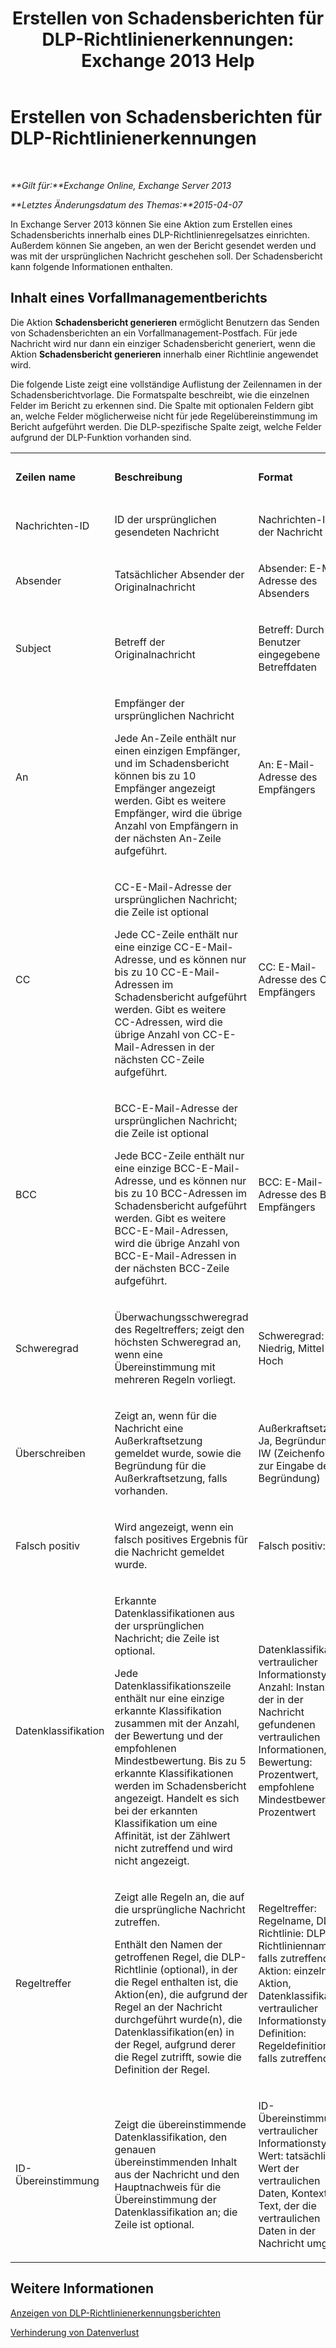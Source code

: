 ﻿---
title: 'Erstellen von Schadensberichten für DLP-Richtlinienerkennungen: Exchange 2013 Help'
TOCTitle: Erstellen von Schadensberichten für DLP-Richtlinienerkennungen
ms:assetid: 8e807f94-384c-43f5-be6f-06c5587175a0
ms:mtpsurl: https://technet.microsoft.com/de-de/library/JJ150534(v=EXCHG.150)
ms:contentKeyID: 50474808
ms.date: 04/24/2018
mtps_version: v=EXCHG.150
ms.translationtype: HT
---

# Erstellen von Schadensberichten für DLP-Richtlinienerkennungen

 

_**Gilt für:**Exchange Online, Exchange Server 2013_

_**Letztes Änderungsdatum des Themas:**2015-04-07_

In Exchange Server 2013 können Sie eine Aktion zum Erstellen eines Schadensberichts innerhalb eines DLP-Richtlinienregelsatzes einrichten. Außerdem können Sie angeben, an wen der Bericht gesendet werden und was mit der ursprünglichen Nachricht geschehen soll. Der Schadensbericht kann folgende Informationen enthalten.

## Inhalt eines Vorfallmanagementberichts

Die Aktion **Schadensbericht generieren** ermöglicht Benutzern das Senden von Schadensberichten an ein Vorfallmanagement-Postfach. Für jede Nachricht wird nur dann ein einziger Schadensbericht generiert, wenn die Aktion **Schadensbericht generieren** innerhalb einer Richtlinie angewendet wird.

Die folgende Liste zeigt eine vollständige Auflistung der Zeilennamen in der Schadensberichtvorlage. Die Formatspalte beschreibt, wie die einzelnen Felder im Bericht zu erkennen sind. Die Spalte mit optionalen Feldern gibt an, welche Felder möglicherweise nicht für jede Regelübereinstimmung im Bericht aufgeführt werden. Die DLP-spezifische Spalte zeigt, welche Felder aufgrund der DLP-Funktion vorhanden sind.


<table>
<colgroup>
<col style="width: 20%" />
<col style="width: 20%" />
<col style="width: 20%" />
<col style="width: 20%" />
<col style="width: 20%" />
</colgroup>
<tbody>
<tr class="odd">
<td><p><strong>Zeilen</strong> <strong>name</strong></p></td>
<td><p><strong>Beschreibung</strong></p></td>
<td><p><strong>Format</strong></p></td>
<td><p><strong>Optionales Feld</strong></p></td>
<td><p><strong>DLP-spezifisch</strong></p></td>
</tr>
<tr class="even">
<td><p>Nachrichten-ID</p></td>
<td><p>ID der ursprünglichen gesendeten Nachricht</p></td>
<td><p>Nachrichten-ID: ID der Nachricht</p></td>
<td><p>Erforderlich</p></td>
<td><p>Nein</p></td>
</tr>
<tr class="odd">
<td><p>Absender</p></td>
<td><p>Tatsächlicher Absender der Originalnachricht</p></td>
<td><p>Absender: E-Mail-Adresse des Absenders</p></td>
<td><p>Erforderlich</p></td>
<td><p>Nr.</p></td>
</tr>
<tr class="even">
<td><p>Subject</p></td>
<td><p>Betreff der Originalnachricht</p></td>
<td><p>Betreff: Durch den Benutzer eingegebene Betreffdaten</p></td>
<td><p>Erforderlich</p></td>
<td><p>Nr.</p></td>
</tr>
<tr class="odd">
<td><p>An</p></td>
<td><p>Empfänger der ursprünglichen Nachricht</p>
<p>Jede An-Zeile enthält nur einen einzigen Empfänger, und im Schadensbericht können bis zu 10 Empfänger angezeigt werden. Gibt es weitere Empfänger, wird die übrige Anzahl von Empfängern in der nächsten An-Zeile aufgeführt.</p></td>
<td><p>An: E-Mail-Adresse des Empfängers</p></td>
<td><p>Erforderlich</p></td>
<td><p>Nr.</p></td>
</tr>
<tr class="even">
<td><p>CC</p></td>
<td><p>CC-E-Mail-Adresse der ursprünglichen Nachricht; die Zeile ist optional</p>
<p>Jede CC-Zeile enthält nur eine einzige CC-E-Mail-Adresse, und es können nur bis zu 10 CC-E-Mail-Adressen im Schadensbericht aufgeführt werden. Gibt es weitere CC-Adressen, wird die übrige Anzahl von CC-E-Mail-Adressen in der nächsten CC-Zeile aufgeführt.</p></td>
<td><p>CC: E-Mail-Adresse des CC-Empfängers</p></td>
<td><p>Optional</p></td>
<td><p>Nr.</p></td>
</tr>
<tr class="odd">
<td><p>BCC</p></td>
<td><p>BCC-E-Mail-Adresse der ursprünglichen Nachricht; die Zeile ist optional</p>
<p>Jede BCC-Zeile enthält nur eine einzige BCC-E-Mail-Adresse, und es können nur bis zu 10 BCC-Adressen im Schadensbericht aufgeführt werden. Gibt es weitere BCC-E-Mail-Adressen, wird die übrige Anzahl von BCC-E-Mail-Adressen in der nächsten BCC-Zeile aufgeführt.</p></td>
<td><p>BCC: E-Mail-Adresse des BCC-Empfängers</p></td>
<td><p>Optional</p></td>
<td><p>Nr.</p></td>
</tr>
<tr class="even">
<td><p>Schweregrad</p></td>
<td><p>Überwachungsschweregrad des Regeltreffers; zeigt den höchsten Schweregrad an, wenn eine Übereinstimmung mit mehreren Regeln vorliegt.</p></td>
<td><p>Schweregrad: Niedrig, Mittel oder Hoch</p></td>
<td><p>Optional</p></td>
<td><p>Nr.</p></td>
</tr>
<tr class="odd">
<td><p>Überschreiben</p></td>
<td><p>Zeigt an, wenn für die Nachricht eine Außerkraftsetzung gemeldet wurde, sowie die Begründung für die Außerkraftsetzung, falls vorhanden.</p></td>
<td><p>Außerkraftsetzung: Ja, Begründung: IW (Zeichenfolge zur Eingabe der Begründung)</p></td>
<td><p>Optional</p></td>
<td><p>Ja</p></td>
</tr>
<tr class="even">
<td><p>Falsch positiv</p></td>
<td><p>Wird angezeigt, wenn ein falsch positives Ergebnis für die Nachricht gemeldet wurde.</p></td>
<td><p>Falsch positiv: Ja</p></td>
<td><p>Optional</p></td>
<td><p>Ja</p></td>
</tr>
<tr class="odd">
<td><p>Datenklassifikation</p></td>
<td><p>Erkannte Datenklassifikationen aus der ursprünglichen Nachricht; die Zeile ist optional.</p>
<p>Jede Datenklassifikationszeile enthält nur eine einzige erkannte Klassifikation zusammen mit der Anzahl, der Bewertung und der empfohlenen Mindestbewertung. Bis zu 5 erkannte Klassifikationen werden im Schadensbericht angezeigt. Handelt es sich bei der erkannten Klassifikation um eine Affinität, ist der Zählwert nicht zutreffend und wird nicht angezeigt.</p></td>
<td><p>Datenklassifikation: vertraulicher Informationstyp, Anzahl: Instanzen der in der Nachricht gefundenen vertraulichen Informationen, Bewertung: Prozentwert, empfohlene Mindestbewertung: Prozentwert</p></td>
<td><p>Optional</p></td>
<td><p>Ja</p></td>
</tr>
<tr class="even">
<td><p>Regeltreffer</p></td>
<td><p>Zeigt alle Regeln an, die auf die ursprüngliche Nachricht zutreffen.</p>
<p>Enthält den Namen der getroffenen Regel, die DLP-Richtlinie (optional), in der die Regel enthalten ist, die Aktion(en), die aufgrund der Regel an der Nachricht durchgeführt wurde(n), die Datenklassifikation(en) in der Regel, aufgrund derer die Regel zutrifft, sowie die Definition der Regel.</p></td>
<td><p>Regeltreffer: Regelname, DLP-Richtlinie: DLP-Richtlinienname, falls zutreffend, Aktion: einzelne Aktion, Datenklassifikation: vertraulicher Informationstyp, Definition: Regeldefinition, falls zutreffend</p></td>
<td><p>Erforderlich</p></td>
<td><p>Nr.</p></td>
</tr>
<tr class="odd">
<td><p>ID-Übereinstimmung</p></td>
<td><p>Zeigt die übereinstimmende Datenklassifikation, den genauen übereinstimmenden Inhalt aus der Nachricht und den Hauptnachweis für die Übereinstimmung der Datenklassifikation an; die Zeile ist optional.</p></td>
<td><p>ID-Übereinstimmung: vertraulicher Informationstyp, Wert: tatsächlicher Wert der vertraulichen Daten, Kontext: Text, der die vertraulichen Daten in der Nachricht umgibt</p></td>
<td><p>Optional</p></td>
<td><p>Ja</p></td>
</tr>
</tbody>
</table>


## Weitere Informationen

[Anzeigen von DLP-Richtlinienerkennungsberichten](view-dlp-policy-detection-reports-exchange-2013-help.md)

[Verhinderung von Datenverlust](technical-overview-of-dlp-data-loss-prevention-in-exchange.md)

